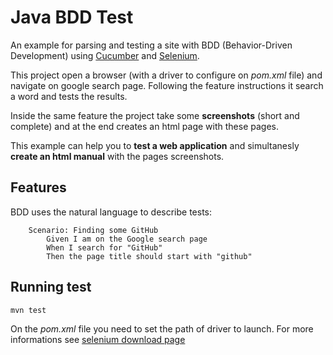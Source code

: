 # Java BDD Test

An example for parsing and testing a site with BDD (Behavior-Driven Development) using [Cucumber](https://cucumber.io/) and [Selenium](https://www.seleniumhq.org/).

This project open a browser (with a driver to configure on *pom.xml* file) and navigate on google search page. Following the feature instructions it search a word and tests the results.

Inside the same feature the project take some **screenshots** (short and complete) and at the end creates an html page with these pages.

This example can help  you to **test a web application** and simultanesly **create an html manual** with the pages screenshots.

## Features

BDD uses the natural language to describe tests:

	    Scenario: Finding some GitHub
    		Given I am on the Google search page
    		When I search for "GitHub"
    		Then the page title should start with "github"


## Running test

    mvn test


On the *pom.xml* file you need to set the path of driver to launch. For more informations see [selenium download page](https://www.seleniumhq.org/download/)
